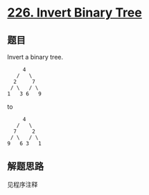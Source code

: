 # [226. Invert Binary Tree](https://leetcode.com/problems/invert-binary-tree/)

## 题目

Invert a binary tree.

```text
     4
   /   \
  2     7
 / \   / \
1   3 6   9
```

to

```text
     4
   /   \
  7     2
 / \   / \
9   6 3   1
```

## 解题思路

见程序注释
